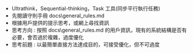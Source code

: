 - Ultrathink，Sequential-thinking，Task 工具(同步平行執行任務)
- 先閱讀守則手冊 docs\general_rules.md
- 根據用戶提供的提示思考，或網上尋找資訊
- 思考方向 : 按照 docs\general_rules.md 的用戶資訊，現有的系統結構是否有必要，會否過於複雜，過度優化
- 思考前題 : 以最簡單直接方法達成目的，可接受優化，但不可過度